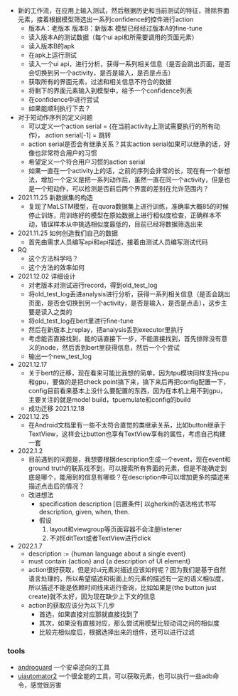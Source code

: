 - 新的工作流，在应用上输入测试，然后根据历史和当前测试的特征，筛除界面元素，接着根据模型筛选出一系列confidence的控件进行action
    - 版本A：老版本 版本B：新版本 模型已经经过版本A的fine-tune
    - 读入版本A的测试数据（每个ui api和所需要调用的页面元素）
    - 读入版本B的apk
    - 在apk上运行测试
    - 读入一个ui api，进行分析，获得一系列相关信息（是否会跳出页面，是否会切换到另一个activity，是否是输入，是否是点击）
    - 获取所有的界面元素，过滤和相关信息不符合的数据
    - 将剩下的界面元素输入到模型中，给予一个confidence列表
    - 在confidence中进行尝试
    - 如果能顺利执行下去？
- 对于短动作序列的定义问题
    - 可以定义一个action serial = {在当前activity上测试需要执行的所有动作}， action serial[-1] = 跳转
    - action serial是否会有继承关系？其实action serial如果可以继承的话，好像也非常符合用户的习惯
    - 希望定义一个符合用户习惯的action serial
    - 如果一直在一个activity上的话，之前的序列会非常的长，现在有一个新想法，增加一个定义是把一系列动作后，虽然一直在同一个activity，但是也是一个短动作，可以检测是否前后两个界面的差别在允许范围内？
- 2021.11.25 新数据集的构造
    - 复现了MaLSTM模型，在quora数据集上进行训练，准确率大概85的时候停止训练，用训练好的模型在原始数据上进行相似度检查，正确样本不动，错误样本从中挑选相似度最低的，目前已经将数据筛选出来
- 2021.11.25 如何创造我们自己的数据
    - 首先由需求人员编写api和api描述，接着由测试人员编写测试代码
- RQ
    - 这个方法科学吗？
    - 这个方法的效率如何
- 2021.12.02 详细设计
    - 对老版本对测试进行record，得到old_test_log
    - 将old_test_log丢进analysis进行分析，获得一系列相关信息（是否会跳出页面，是否会切换到另一个activity，是否是输入，是否是点击），这步主要是读入之类的
    - 将old_test_log在bert里进行fine-tune
    - 然后在新版本上replay，把analysis丢到executor里执行
    - 考虑能否直接找到，能的话直接下一步，不能直接找到，首先排除没有意义的node，然后丢到bert里获得信息，然后一个个尝试
    - 输出一个new_test_log
- 2021.12.17
    - 关于bert的迁移，现在看来可能比我想的简单，因为tpu模块同样支持cpu和gpu，要做的是把check point搞下来，搞下来后再把config配置一下，config目前看来基本上没什么要配置的东西，因为在本机上用不到gpu，主要关注的就是model build，tpuemulate和config的build
    - 成功迁移 2021.12.18
- 2021.12.25
    - 在Android文档里有一些不太符合直觉的类继承关系，比如button继承于TextView，这样会让button也享有TextView享有的属性，考虑自己构建一套
- 2022.1.2
    - 目前遇到的问题是，我想要根据description生成一个event，现在event和ground truth的联系找不到，可以搜索所有界面的元素，但是不能确定到底是哪个，能用到的信息有哪些？在description中可以增加更多的描述来描述点击后的情况？
    - 改进想法
      - specification description [后置条件] 以gherkin的语法格式书写description, given, when, then.
      - 假设
        1. layout和viewgroup等页面容器不会注册listener
        2. 不对EditText或者TextView进行click
- 2022.1.7
    - description := {human language about a single event}
    - must contain {action} and {a description of UI element}
    - action很好获取，但是对ui元素对描述应该如何呢？因为我们是基于自然语言处理的，所以希望描述和街面上的元素的描述有一定的语义相似度，所以描述不能是依赖时间线来进行查询，比如如果是{the button just create}就不太好，因为现在缺少上下文的信息
    - action的获取应该分为以下几步
      - 首选，如果直接对应那就直接找到了
      - 其次，如果没有直接对应，那么尝试用模型比较动词之间的相似度
      - 比较完相似度后，根据选择出来的组件，还可以进行过滤
### tools
- [androguard](https://github.com/androguard/androguard)  一个安卓逆向的工具
- [uiautomator2](https://github.com/openatx/uiautomator2) 一个很全能的工具，可以获取元素，也可以执行一些adb命令，感觉很厉害